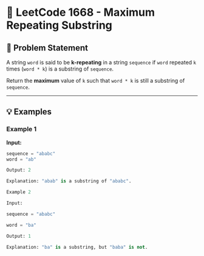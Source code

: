 # 🔁 LeetCode 1668 - Maximum Repeating Substring

## 📝 Problem Statement

A string `word` is said to be **k-repeating** in a string `sequence` if `word` repeated `k` times (`word * k`) is a substring of `sequence`.

Return the **maximum** value of `k` such that `word * k` is still a substring of `sequence`.

---

## 💡 Examples

### Example 1
**Input:**
```python
sequence = "ababc"
word = "ab"

Output: 2

Explanation: "abab" is a substring of "ababc".

Example 2

Input:

sequence = "ababc"

word = "ba"

Output: 1

Explanation: "ba" is a substring, but "baba" is not.

